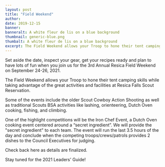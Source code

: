 ```yaml
---
layout: post
title: "Field Weekend"
author:
date: 2019-12-15
banner:
banneralt: A white fleur de lis on a blue background
thumbnail: generic-blue.png
thumbalt: A white fleur de lis on a blue background
excerpt: The Field Weekend allows your Troop to hone their tent camping skills while...
---
```


Set aside the date, inspect your gear, get your recipes ready and plan to have lots of fun when you join us for the 3rd Annual Resica Field Weekend on September 24-26, 2021.

The Field Weekend allows your Troop to hone their tent camping skills while taking advantage of the great activities and facilities at Resica Falls Scout Reservation.

Some of the events include the older Scout Cowboy Action Shooting as well as traditional Scouts BSA activities like lashing, orienteering, Dutch Oven cooking, fishing, and climbing.

One of the highlight competitions will be the Iron Chef Event, a Dutch Oven cooking event centered around a “secret ingredient”. We will provide the "secret ingredient" to each team. The event will run the last 3.5 hours of the day and conclude when the competing troops/crews/patrols provides 2 dishes to the Council Executives for judging.

Check back here as details are finalized.

Stay tuned for the 2021 Leaders' Guide!
